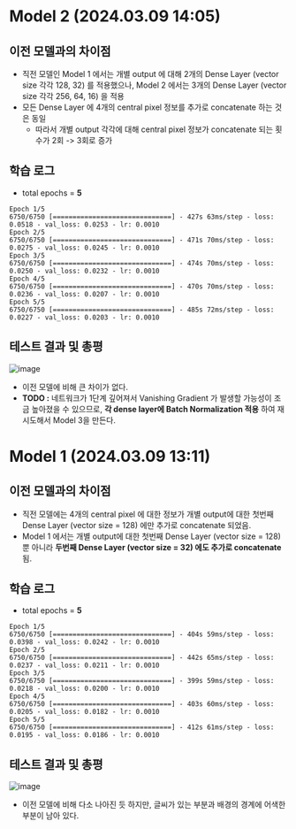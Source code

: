 # Model 2 (2024.03.09 14:05)
## 이전 모델과의 차이점
* 직전 모델인 Model 1 에서는 개별 output 에 대해 2개의 Dense Layer (vector size 각각 128, 32) 를 적용했으나, Model 2 에서는 3개의 Dense Layer (vector size 각각 256, 64, 16) 을 적용
* 모든 Dense Layer 에 4개의 central pixel 정보를 추가로 concatenate 하는 것은 동일
  * 따라서 개별 output 각각에 대해 central pixel 정보가 concatenate 되는 횟수가 2회 -> 3회로 증가

## 학습 로그
* total epochs = **5**

```
Epoch 1/5
6750/6750 [==============================] - 427s 63ms/step - loss: 0.0518 - val_loss: 0.0253 - lr: 0.0010
Epoch 2/5
6750/6750 [==============================] - 471s 70ms/step - loss: 0.0275 - val_loss: 0.0245 - lr: 0.0010
Epoch 3/5
6750/6750 [==============================] - 474s 70ms/step - loss: 0.0250 - val_loss: 0.0232 - lr: 0.0010
Epoch 4/5
6750/6750 [==============================] - 470s 70ms/step - loss: 0.0236 - val_loss: 0.0207 - lr: 0.0010
Epoch 5/5
6750/6750 [==============================] - 485s 72ms/step - loss: 0.0227 - val_loss: 0.0203 - lr: 0.0010
```

## 테스트 결과 및 총평
![image](https://github.com/WannaBeSuperteur/AI-study/assets/32893014/47fdd7f6-d266-4fe8-89f5-f63ba0e47254)

* 이전 모델에 비해 큰 차이가 없다.
* **TODO :** 네트워크가 1단계 깊어져서 Vanishing Gradient 가 발생할 가능성이 조금 높아졌을 수 있으므로, **각 dense layer에 Batch Normalization 적용** 하여 재시도해서 Model 3을 만든다.

# Model 1 (2024.03.09 13:11)
## 이전 모델과의 차이점
* 직전 모델에는 4개의 central pixel 에 대한 정보가 개별 output에 대한 첫번째 Dense Layer (vector size = 128) 에만 추가로 concatenate 되었음.
* Model 1 에서는 개별 output에 대한 첫번째 Dense Layer (vector size = 128) 뿐 아니라 **두번째 Dense Layer (vector size = 32) 에도 추가로 concatenate** 됨.

## 학습 로그
* total epochs = **5**

```
Epoch 1/5
6750/6750 [==============================] - 404s 59ms/step - loss: 0.0398 - val_loss: 0.0242 - lr: 0.0010
Epoch 2/5
6750/6750 [==============================] - 442s 65ms/step - loss: 0.0237 - val_loss: 0.0211 - lr: 0.0010
Epoch 3/5
6750/6750 [==============================] - 399s 59ms/step - loss: 0.0218 - val_loss: 0.0200 - lr: 0.0010
Epoch 4/5
6750/6750 [==============================] - 403s 60ms/step - loss: 0.0205 - val_loss: 0.0182 - lr: 0.0010
Epoch 5/5
6750/6750 [==============================] - 412s 61ms/step - loss: 0.0195 - val_loss: 0.0186 - lr: 0.0010
```

## 테스트 결과 및 총평
![image](https://github.com/WannaBeSuperteur/AI-study/assets/32893014/47fd99ff-6881-401d-9c42-52148e315888)

* 이전 모델에 비해 다소 나아진 듯 하지만, 글씨가 있는 부분과 배경의 경계에 어색한 부분이 남아 있다.